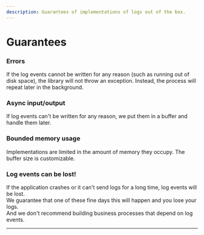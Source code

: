 ```yaml
---
description: Guarantees of implementations of logs out of the box.
---
```


# Guarantees

### Errors

If the log events cannot be written for any reason \(such as running out of disk space\), the library will not throw an exception. Instead, the process will repeat later in the background.

### Async input/output

If log events can't be written for any reason, we put them in a buffer and handle them later.

### **Bounded memory usage**

Implementations are limited in the amount of memory they occupy. The buffer size is customizable.

### Log events can be lost!

If the application crashes or it can't send logs for a long time, log events will be lost.   
We guarantee that one of these fine days this will happen and you lose your logs.  
And we don't recommend building business processes that depend on log events.  
  
  
****

